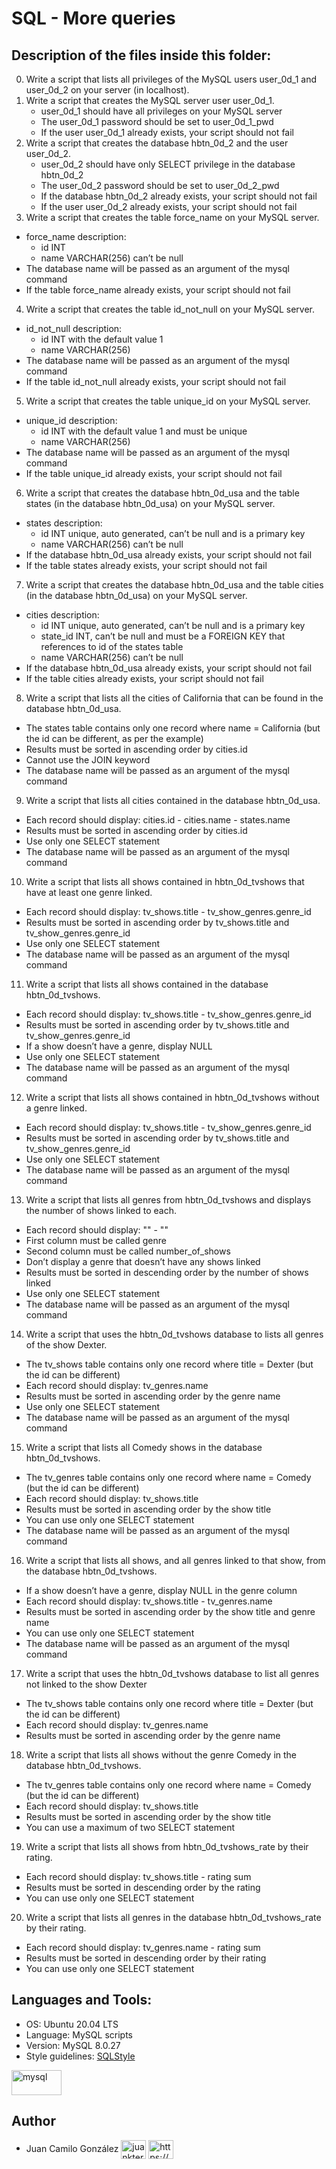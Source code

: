 # SQL - More queries

## Description of the files inside this folder:


0. Write a script that lists all privileges of the MySQL users user_0d_1 and user_0d_2 on your server (in localhost).
1. Write a script that creates the MySQL server user user_0d_1.
	- user_0d_1 should have all privileges on your MySQL server
	- The user_0d_1 password should be set to user_0d_1_pwd
	- If the user user_0d_1 already exists, your script should not fail
2. Write a script that creates the database hbtn_0d_2 and the user user_0d_2.
	- user_0d_2 should have only SELECT privilege in the database hbtn_0d_2
	- The user_0d_2 password should be set to user_0d_2_pwd
	- If the database hbtn_0d_2 already exists, your script should not fail
	- If the user user_0d_2 already exists, your script should not fail
3. Write a script that creates the table force_name on your MySQL server.
- force_name description:
    - id INT
    - name VARCHAR(256) can’t be null
- The database name will be passed as an argument of the mysql command
- If the table force_name already exists, your script should not fail
4. Write a script that creates the table id_not_null on your MySQL server.
- id_not_null description:
    - id INT with the default value 1
    - name VARCHAR(256)
- The database name will be passed as an argument of the mysql command
- If the table id_not_null already exists, your script should not fail
5. Write a script that creates the table unique_id on your MySQL server.
- unique_id description:
    - id INT with the default value 1 and must be unique
    - name VARCHAR(256)
- The database name will be passed as an argument of the mysql command
- If the table unique_id already exists, your script should not fail
6. Write a script that creates the database hbtn_0d_usa and the table states (in the database hbtn_0d_usa) on your MySQL server.
- states description:
    - id INT unique, auto generated, can’t be null and is a primary key
    - name VARCHAR(256) can’t be null
- If the database hbtn_0d_usa already exists, your script should not fail
- If the table states already exists, your script should not fail
7. Write a script that creates the database hbtn_0d_usa and the table cities (in the database hbtn_0d_usa) on your MySQL server.
- cities description:
    - id INT unique, auto generated, can’t be null and is a primary key
    - state_id INT, can’t be null and must be a FOREIGN KEY that references to id of the states table
    - name VARCHAR(256) can’t be null
- If the database hbtn_0d_usa already exists, your script should not fail
- If the table cities already exists, your script should not fail
8. Write a script that lists all the cities of California that can be found in the database hbtn_0d_usa.
- The states table contains only one record where name = California (but the id can be different, as per the example)
- Results must be sorted in ascending order by cities.id
- Cannot use the JOIN keyword
- The database name will be passed as an argument of the mysql command
9. Write a script that lists all cities contained in the database hbtn_0d_usa.
- Each record should display: cities.id - cities.name - states.name
- Results must be sorted in ascending order by cities.id
- Use only one SELECT statement
- The database name will be passed as an argument of the mysql command
10. Write a script that lists all shows contained in hbtn_0d_tvshows that have at least one genre linked.
- Each record should display: tv_shows.title - tv_show_genres.genre_id
- Results must be sorted in ascending order by tv_shows.title and tv_show_genres.genre_id
- Use only one SELECT statement
- The database name will be passed as an argument of the mysql command
11. Write a script that lists all shows contained in the database hbtn_0d_tvshows.
- Each record should display: tv_shows.title - tv_show_genres.genre_id
- Results must be sorted in ascending order by tv_shows.title and tv_show_genres.genre_id
- If a show doesn’t have a genre, display NULL
- Use only one SELECT statement
- The database name will be passed as an argument of the mysql command
12. Write a script that lists all shows contained in hbtn_0d_tvshows without a genre linked.
- Each record should display: tv_shows.title - tv_show_genres.genre_id
- Results must be sorted in ascending order by tv_shows.title and tv_show_genres.genre_id
- Use only one SELECT statement
- The database name will be passed as an argument of the mysql command
13. Write a script that lists all genres from hbtn_0d_tvshows and displays the number of shows linked to each.
- Each record should display: "<TV Show genre>" - "<Number of shows linked to this genre>"
- First column must be called genre
- Second column must be called number_of_shows
- Don’t display a genre that doesn’t have any shows linked
- Results must be sorted in descending order by the number of shows linked
- Use only one SELECT statement
- The database name will be passed as an argument of the mysql command
14. Write a script that uses the hbtn_0d_tvshows database to lists all genres of the show Dexter.
- The tv_shows table contains only one record where title = Dexter (but the id can be different)
- Each record should display: tv_genres.name
- Results must be sorted in ascending order by the genre name
- Use only one SELECT statement
- The database name will be passed as an argument of the mysql command
15. Write a script that lists all Comedy shows in the database hbtn_0d_tvshows.
- The tv_genres table contains only one record where name = Comedy (but the id can be different)
- Each record should display: tv_shows.title
- Results must be sorted in ascending order by the show title
- You can use only one SELECT statement
- The database name will be passed as an argument of the mysql command
16. Write a script that lists all shows, and all genres linked to that show, from the database hbtn_0d_tvshows.
- If a show doesn’t have a genre, display NULL in the genre column
- Each record should display: tv_shows.title - tv_genres.name
- Results must be sorted in ascending order by the show title and genre name
- You can use only one SELECT statement
- The database name will be passed as an argument of the mysql command
17. Write a script that uses the hbtn_0d_tvshows database to list all genres not linked to the show Dexter
- The tv_shows table contains only one record where title = Dexter (but the id can be different)
- Each record should display: tv_genres.name
- Results must be sorted in ascending order by the genre name
18. Write a script that lists all shows without the genre Comedy in the database hbtn_0d_tvshows.
- The tv_genres table contains only one record where name = Comedy (but the id can be different)
- Each record should display: tv_shows.title
- Results must be sorted in ascending order by the show title
- You can use a maximum of two SELECT statement
19. Write a script that lists all shows from hbtn_0d_tvshows_rate by their rating.
- Each record should display: tv_shows.title - rating sum
- Results must be sorted in descending order by the rating
- You can use only one SELECT statement
20. Write a script that lists all genres in the database hbtn_0d_tvshows_rate by their rating.
- Each record should display: tv_genres.name - rating sum
- Results must be sorted in descending order by their rating
- You can use only one SELECT statement


## Languages and Tools:

- OS: Ubuntu 20.04 LTS
- Language: MySQL scripts
- Version: MySQL 8.0.27
- Style guidelines: [SQLStyle](https://www.sqlstyle.guide/)

<p align="left"> <a href="https://www.mysql.com/" target="_blank" rel="noreferrer"> <img src="https://www.mysql.com/common/logos/logo-mysql-170x115.png" alt="mysql" width="80" height="40"/> </a> </p>


## Author

- Juan Camilo González <a href="https://twitter.com/juankter" target="blank"><img align="center" src="https://raw.githubusercontent.com/rahuldkjain/github-profile-readme-generator/master/src/images/icons/Social/twitter.svg" alt="juankter" height="30" width="40" /></a>
<a href="https://bit.ly/2MBNR0t" target="blank"><img align="center" src="https://raw.githubusercontent.com/rahuldkjain/github-profile-readme-generator/master/src/images/icons/Social/linked-in-alt.svg" alt="https://bit.ly/2mbnr0t" height="30" width="40" /></a>